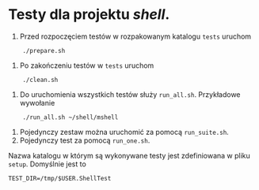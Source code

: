 # Testy dla projektu *shell*.


1. Przed rozpoczęciem testów w rozpakowanym katalogu `tests` uruchom
```
	./prepare.sh
```
1. Po zakończeniu testów w `tests` uruchom
```
	./clean.sh
```
1. Do uruchomienia wszystkich testów służy `run_all.sh`. Przykładowe wywołanie
```
	./run_all.sh ~/shell/mshell
```
1. Pojedynczy zestaw można uruchomić za pomocą `run_suite.sh`.
1. Pojedynczy test za pomocą `run_one.sh`.

Nazwa katalogu w którym są wykonywane testy jest zdefiniowana w pliku `setup`.
Domyślnie jest to
```
TEST_DIR=/tmp/$USER.ShellTest
```
